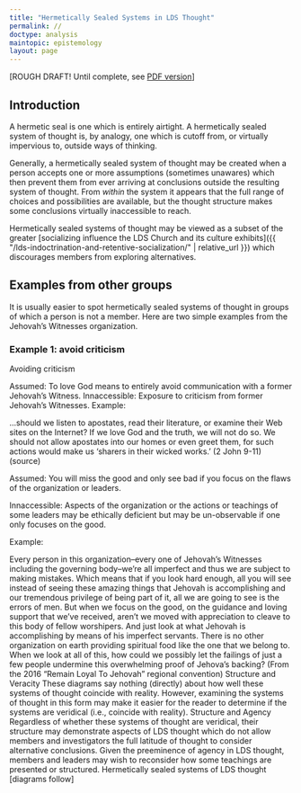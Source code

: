 ```yaml
---
title: "Hermetically Sealed Systems in LDS Thought"
permalink: //
doctype: analysis
maintopic: epistemology
layout: page
---
```


[ROUGH DRAFT! Until complete, see [PDF version](https://faenrandir.github.io/a_careful_examination/documents/hermetically_sealed_stacked_deck/hermetically-sealed-systems-in-lds-thought.pdf)]

## Introduction

A hermetic seal is one which is entirely airtight. A hermetically sealed system of thought is, by analogy, one which is cutoff from, or virtually impervious to, outside ways of thinking.

Generally, a hermetically sealed system of thought may be created when a person accepts one or more assumptions (sometimes unawares) which then prevent them from ever arriving at conclusions outside the resulting system of thought.  From *within* the system it appears that the full range of choices and possibilities are available, but the thought structure makes some conclusions virtually inaccessible to reach.

Hermetically sealed systems of thought may be viewed as a subset of the greater [socializing influence the LDS Church and its culture exhibits]({{ "/lds-indoctrination-and-retentive-socialization/" | relative_url }}) which discourages members from exploring alternatives.

## Examples from other groups

It is usually easier to spot hermetically sealed systems of thought in groups of which a person is not a member.  Here are two simple examples from the Jehovah’s Witnesses organization.

### Example 1: avoid criticism

Avoiding criticism 

Assumed: To love God means to entirely avoid communication with a former Jehovah’s Witness.
Innaccessible: Exposure to criticism from former Jehovah’s Witnesses.
Example:

…should we listen to apostates, read their literature, or examine their Web sites on the Internet? If we love God and the truth, we will not do so. We should not allow apostates into our homes or even greet them, for such actions would make us ‘sharers in their wicked works.’ (2 John 9-11) (source)


Assumed: You will miss the good and only see bad if you focus on the flaws of the organization or leaders.

Innaccessible: Aspects of the organization or the actions or teachings of some leaders may be ethically deficient but may be un-observable if one only focuses on the good.

Example:

Every person in this organization–every one of Jehovah’s Witnesses including the governing body–we’re all imperfect and thus we are subject to making mistakes. Which means that if you look hard enough, all you will see instead of seeing these amazing things that Jehovah is accomplishing and our tremendous privilege of being part of it, all we are going to see is the errors of men. But when we focus on the good, on the guidance and loving support that we’ve received, aren’t we moved with appreciation to cleave to this body of fellow worshipers. And just look at what Jehovah is accomplishing by means of his imperfect servants. There is no other organization on earth providing spiritual food like the one that we belong to. When we look at all of this, how could we possibly let the failings of just a few people undermine this overwhelming proof of Jehova’s backing? (From the 2016 “Remain Loyal To Jehovah” regional convention)
Structure and Veracity
These diagrams say nothing (directly) about how well these systems of thought coincide with reality.  However, examining the systems of thought in this form may make it easier for the reader to determine if the systems are veridical (i.e., coincide with reality).
Structure and Agency
Regardless of whether these systems of thought are veridical, their structure may demonstrate aspects of LDS thought which do not allow members and investigators the full latitude of thought to consider alternative conclusions.  Given the preeminence of agency in LDS thought, members and leaders may wish to reconsider how some teachings are presented or structured.
Hermetically sealed systems of LDS thought
[diagrams follow]


